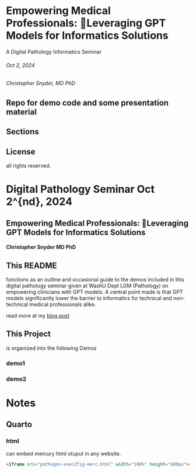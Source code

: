 # Empowering Medical Professionals: Leveraging GPT Models for Informatics Solutions
A Digital Pathology Informatics Seminar
###### Oct 2, 2024
###### Christopher Snyder, MD PhD

## Repo for demo code and some presentation material


## Sections




## License
all rights reserved.

# Digital Pathology Seminar Oct 2^{nd}, 2024

## Empowering Medical Professionals: Leveraging GPT Models for Informatics Solutions
#### Christopher Snyder MD PhD



## This README
functions as an outline and occasional guide to the demos included in this digital pathology seminar given at WashU Dept LGM (Pathology) on empowering clinicians with GPT models. A central point made is that GPT models significantly lower the barrier to informatics for technical and non-technical medical professionals alike.

read more at my [blog post](https://path-math.com/digital-pathology-seminar-2024)


## This Project
is organized into the following Demos


### demo1

### demo2




# Notes

## Quarto

### html
can embed mercury html otuput in any website.   
```html
<iframe src="pathogen-exec2fig-merc.html" width="100%" height="600px"></iframe>
```